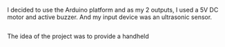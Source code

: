 I decided to use the Arduino platform and as my 2 outputs, I used a 5V DC motor and active buzzer. And my input device was an ultrasonic sensor.

![]()

The idea of the project was to provide a handheld 
